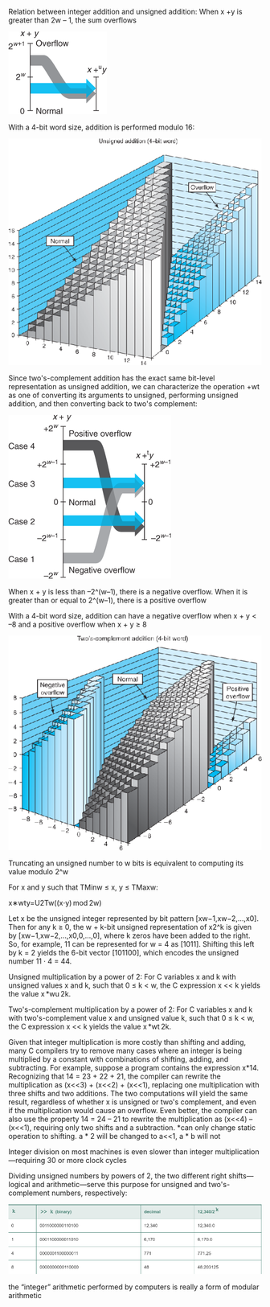Relation between integer addition and unsigned addition: When x +y is greater than 2w – 1, the sum overflows

![](a.png)

With a 4-bit word size, addition is performed modulo 16:

![](b.png)

Since two's-complement addition has the exact same bit-level representation as unsigned addition, we can characterize the operation +wt as one of converting its arguments to unsigned, performing unsigned addition, and then converting back to two's complement:

![](c.png)

When x + y is less than –2^(w–1), there is a negative overflow. When it is greater than or equal to 2^(w–1), there is a positive overflow

With a 4-bit word size, addition can have a negative overflow when x + y < –8 and a positive overflow when x + y ≥ 8

![](d.png)

Truncating an unsigned number to w bits is equivalent to computing its value modulo 2^w

For x and y such that TMinw ≤ x, y ≤ TMaxw:

x∗wty=U2Tw((x⋅y) mod 2w)

Let x be the unsigned integer represented by bit pattern [xw−1,xw−2,…,x0]. Then for any k ≥ 0, the w + k-bit unsigned representation of x2^k is given by [xw−1,xw−2,…,x0,0,…,0], where k zeros have been added to the right.
So, for example, 11 can be represented for w = 4 as [1011]. Shifting this left by k = 2 yields the 6-bit vector [101100], which encodes the unsigned number 11 · 4 = 44.

Unsigned multiplication by a power of 2: For C variables x and k with unsigned values x and k, such that 0 ≤ k < w, the C expression x << k yields the value x *wu 2k.

Two's-complement multiplication by a power of 2: For C variables x and k with two's-complement value x and unsigned value k, such that 0 ≤ k < w, the C expression x << k yields the value x *wt 2k.

Given that integer multiplication is more costly than shifting and adding, many C compilers try to remove many cases where an integer is being multiplied by a constant with combinations of shifting, adding, and subtracting. For example, suppose a program contains the expression x*14. Recognizing that 14 = 23 + 22 + 21, the compiler can rewrite the multiplication as (x<<3) + (x<<2) + (x<<1), replacing one multiplication with three shifts and two additions. The two computations will yield the same result, regardless of whether x is unsigned or two's complement, and even if the multiplication would cause an overflow. Even better, the compiler can also use the property 14 = 24 – 21 to rewrite the multiplication as (x<<4) – (x<<1), requiring only two shifts and a subtraction.
*can only change static operation to shifting. a * 2 will be changed to a<<1, a * b will not

Integer division on most machines is even slower than integer multiplication—requiring 30 or more clock cycles

Dividing unsigned numbers by powers of 2, the two different right shifts—logical and arithmetic—serve this purpose for unsigned and two's-complement numbers, respectively:

![](e.png)

the “integer” arithmetic performed by computers is really a form of modular arithmetic
